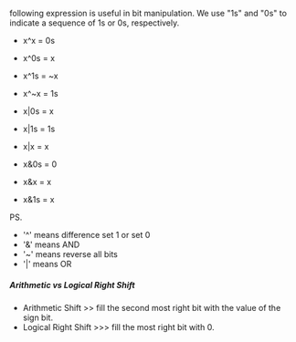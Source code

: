 

following expression is useful in bit manipulation. We use "1s" and "0s" to indicate a sequence of 1s or 0s, respectively.


- x^x = 0s
- x^0s = x
- x^1s = ~x
- x^~x = 1s

- x|0s = x
- x|1s = 1s
- x|x = x

- x&0s = 0
- x&x = x
- x&1s = x


PS.  
- '^' means difference set 1 or set 0
- '&' means AND 
- '~' means reverse all bits
- '|' means OR 


##### Arithmetic vs Logical Right Shift

- Arithmetic Shift >> fill the second most right bit with the value of the sign bit.
- Logical Right Shift >>> fill the most right bit with 0. 
